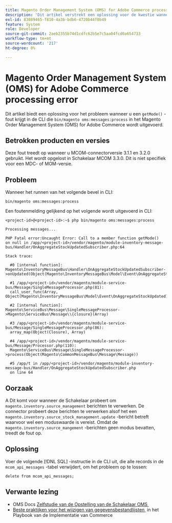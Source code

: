 ```yaml
---
title: Magento Order Management System (OMS) for Adobe Commerce processing error
description: 'Dit artikel verstrekt een oplossing voor de kwestie wanneer u een "getMode ()"fout in CLI krijgt die &grave; bin/magento :messages: proces &grave; in het Systeem van het Magento Order Management (OMS) voor Adobe Commerce in werking stelt.'
exl-id: 83089465-f810-4a3b-bdb6-4720b44f0b49
feature: System
role: Developer
source-git-commit: 2aeb2355b74d1cdfc62b5e7c5aa04fcd0a654733
workflow-type: tm+mt
source-wordcount: '217'
ht-degree: 0%

---
```


# Magento Order Management System (OMS) for Adobe Commerce processing error

Dit artikel biedt een oplossing voor het probleem wanneer u een `getMode()` -fout krijgt in de CLI die `bin/magento oms:messages:process` in het Magento Order Management System (OMS) for Adobe Commerce wordt uitgevoerd.

## Betrokken producten en versies

Deze fout treedt op wanneer u MCOM-connectorversie 3.1.1 en 3.2.0 gebruikt. Het wordt opgelost in Schakelaar MCOM 3.3.0. Dit is niet specifiek voor een MDC- of MOM-versie.

## Probleem

Wanneer het runnen van het volgende bevel in CLI:

`bin/magento oms:messages:process`

Een foutenmelding gelijkend op het volgende wordt uitgevoerd in CLI:

```
<project-id>@<project-id>:~$ php bin/magento oms:messages:process

Processing messages...

PHP Fatal error:Uncaught Error: Call to a member function getMode()
on null in /app/<project-id>/vendor/magento/module-inventory-message-bus/Handler/OnAggregateStockUpdatedSubscriber.php:64

Stack trace:

  #0 [internal function]: Magento\InventoryMessageBus\Handler\OnAggregateStockUpdatedSubscriber->onUpdated(Object(Magento\InventoryMessageBus\Model\Event\OnAggregateStockUpdated))

  #1 /app/<project-id>/vendor/magento/module-service-bus/Message/SingleMessageProcessor.php(81):
  call_user_func(Array, Object(Magento\InventoryMessageBus\Model\Event\OnAggregateStockUpdated))

  #2 [internal function]: Magento\ServiceBus\Message\SingleMessageProcessor->Magento\ServiceBus\Message\\{closure}(Array)

  #3 /app/<project-id>/vendor/magento/module-service-bus/Message/SingleMessageProcessor.php(86):
  array_map(Object(Closure), Array)

  #4 /app/<project-id>/vendor/magento/module-service-bus/Message/Processor.php(110):
  Magento\ServiceBus\Message\SingleMessageProcessor->process(Object(Magento\CommonMessageBus\Message\Message))

  #5 /app/t in /app/<project-id>/vendor/magento/module-inventory-message-bus/Handler/OnAggregateStockUpdatedSubscriber.php
  on line 64
```

## Oorzaak

A
Dit komt voor wanneer de Schakelaar probeert om `magento.inventory.source_management` berichten te verwerken. De connector probeert deze berichten te verwerken alsof het een `magento.inventory.source_stock_management.update` -bericht betreft waarvoor wel een moduswaarde is vereist. Omdat de `magento.inventory.source_mangement` -berichten geen modus bevatten, treedt de fout op.

## Oplossing

Voer de volgende [!DNL SQL] -instructie in de CLI uit, die alle records in de `mcom_api_messages` -tabel verwijdert, om het probleem op te lossen:

`delete from mcom_api_messages;`

## Verwante lezing

* OMS Docs [&#x200B; Zelfstudie van de Opstelling van de Schakelaar OMS &#x200B;](https://commerce-docs.github.io/oms-documentation-archive/integration/connector/setup-tutorial/)
* [&#x200B; Beste praktijken voor het wijzigen van gegevensbestandlijsten &#x200B;](https://experienceleague.adobe.com/nl/docs/commerce-operations/implementation-playbook/best-practices/development/modifying-core-and-third-party-tables#why-adobe-recommends-avoiding-modifications) in het Playbook van de Implementatie van Commerce
